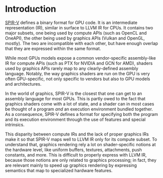# Introduction

[SPIR-V](https://www.khronos.org/registry/spir-v/specs/unified1/SPIRV.html) defines a binary format for GPU code. It is an intermediate representation (IR), similar in surface to LLVM IR for CPUs. It contains two major subsets, one being used by compute APIs (such as OpenCL and OneAPI), the other being used by graphics APIs (Vulkan and OpenGL, mostly). The two are incompatible with each other, but have enough overlap that they are expressed within the same format.

While most GPUs models expose a common vendor-specific assembly-like IR for compute APIs (such as PTX for NVIDIA and GCN for AMD), shaders used by graphics APIs rarely map to any clearly-defined assembly language. Notably, the way graphics shaders are run on the GPU is very often GPU-specific, not only specific to vendors but also to GPU models and architectures.

In the world of graphics, SPIR-V is the closest that one can get to an assembly language for most GPUs. This is partly owed to the fact that graphics shaders come with a lot of state, and a shader can in most cases be thought of a program *and* an execution environment bundled together. As a consequence, SPIR-V defines a format for specifying both the program and its execution environment through the use of features and special intrinsics.

This disparity between compute IRs and the lack of proper graphics IRs make it so that SPIR-V maps well to LLVM IR only for its compute subset. To understand that, graphics rendering rely a lot on shader-specific notions at the hardware level, like uniform buffers, textures, attachments, push constants, and more. This is difficult to properly express with LLVM IR, because those notions are only related to graphics processing; in fact, they are relevant mainly to speed up graphics rendering by expressing semantics that map to specialized hardware features.
